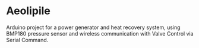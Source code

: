 # Aeolipile
Arduino project for a power generator and heat recovery system, using BMP180 pressure sensor and wireless communication with Valve Control via Serial Command.
